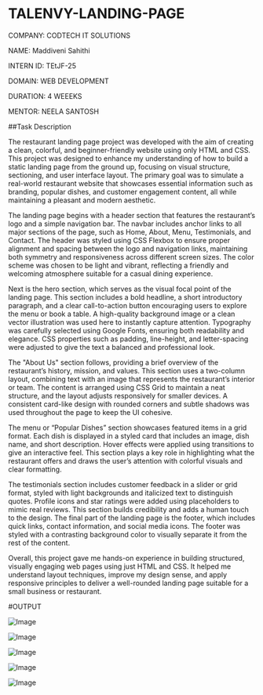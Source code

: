 # TALENVY-LANDING-PAGE

COMPANY: CODTECH IT SOLUTIONS

NAME: Maddiveni Sahithi

INTERN ID:  TEtJF-25

DOMAIN: WEB DEVELOPMENT

DURATION: 4 WEEEKS

MENTOR: NEELA SANTOSH

##Task Description

The restaurant landing page project was developed with the aim of creating a clean, colorful, and beginner-friendly website using only HTML and CSS. This project was designed to enhance my understanding of how to build a static landing page from the ground up, focusing on visual structure, sectioning, and user interface layout. The primary goal was to simulate a real-world restaurant website that showcases essential information such as branding, popular dishes, and customer engagement content, all while maintaining a pleasant and modern aesthetic.

The landing page begins with a header section that features the restaurant’s logo and a simple navigation bar. The navbar includes anchor links to all major sections of the page, such as Home, About, Menu, Testimonials, and Contact. The header was styled using CSS Flexbox to ensure proper alignment and spacing between the logo and navigation links, maintaining both symmetry and responsiveness across different screen sizes. The color scheme was chosen to be light and vibrant, reflecting a friendly and welcoming atmosphere suitable for a casual dining experience.

Next is the hero section, which serves as the visual focal point of the landing page. This section includes a bold headline, a short introductory paragraph, and a clear call-to-action button encouraging users to explore the menu or book a table. A high-quality background image or a clean vector illustration was used here to instantly capture attention. Typography was carefully selected using Google Fonts, ensuring both readability and elegance. CSS properties such as padding, line-height, and letter-spacing were adjusted to give the text a balanced and professional look.

The "About Us" section follows, providing a brief overview of the restaurant’s history, mission, and values. This section uses a two-column layout, combining text with an image that represents the restaurant’s interior or team. The content is arranged using CSS Grid to maintain a neat structure, and the layout adjusts responsively for smaller devices. A consistent card-like design with rounded corners and subtle shadows was used throughout the page to keep the UI cohesive.

The menu or “Popular Dishes” section showcases featured items in a grid format. Each dish is displayed in a styled card that includes an image, dish name, and short description. Hover effects were applied using transitions to give an interactive feel. This section plays a key role in highlighting what the restaurant offers and draws the user’s attention with colorful visuals and clear formatting.

The testimonials section includes customer feedback in a slider or grid format, styled with light backgrounds and italicized text to distinguish quotes. Profile icons and star ratings were added using placeholders to mimic real reviews. This section builds credibility and adds a human touch to the design. The final part of the landing page is the footer, which includes quick links, contact information, and social media icons. The footer was styled with a contrasting background color to visually separate it from the rest of the content.

Overall, this project gave me hands-on experience in building structured, visually engaging web pages using just HTML and CSS. It helped me understand layout techniques, improve my design sense, and apply responsive principles to deliver a well-rounded landing page suitable for a small business or restaurant.

#OUTPUT 

![Image](https://github.com/user-attachments/assets/825dadd2-a5f2-48ec-ad21-a4564eb0f83f)

![Image](https://github.com/user-attachments/assets/2ee3700a-36cf-4339-888f-70d145863f93)

![Image](https://github.com/user-attachments/assets/dccf2dbe-fbd7-40cd-909d-a62e1714f451)

![Image](https://github.com/user-attachments/assets/a54b3039-1b71-44b0-b0ac-b58b9b96781b)

![Image](https://github.com/user-attachments/assets/0d09c516-b6a8-41fd-aafc-4549f7c76e44)
